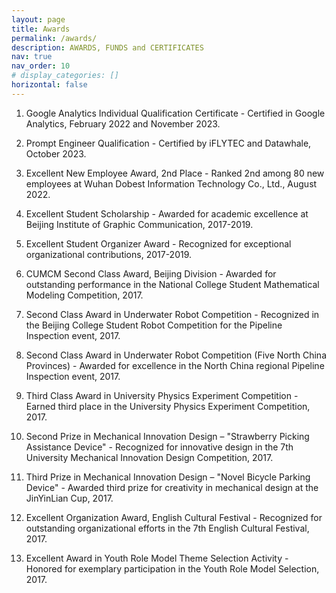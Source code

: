 ```yaml
---
layout: page
title: Awards
permalink: /awards/
description: AWARDS, FUNDS and CERTIFICATES
nav: true
nav_order: 10
# display_categories: []
horizontal: false
---
```


1.	Google Analytics Individual Qualification Certificate - Certified in Google Analytics, February 2022 and November 2023.

2.	Prompt Engineer Qualification - Certified by iFLYTEC and Datawhale, October 2023.

3.	Excellent New Employee Award, 2nd Place - Ranked 2nd among 80 new employees at Wuhan Dobest Information Technology Co., Ltd., August 2022.

4.	Excellent Student Scholarship - Awarded for academic excellence at Beijing Institute of Graphic Communication, 2017-2019.

5.	Excellent Student Organizer Award - Recognized for exceptional organizational contributions, 2017-2019.

6.	CUMCM Second Class Award, Beijing Division - Awarded for outstanding performance in the National College Student Mathematical Modeling Competition, 2017.

7.	Second Class Award in Underwater Robot Competition - Recognized in the Beijing College Student Robot Competition for the Pipeline Inspection event, 2017.

8.	Second Class Award in Underwater Robot Competition (Five North China Provinces) - Awarded for excellence in the North China regional Pipeline Inspection event, 2017.

9.	Third Class Award in University Physics Experiment Competition - Earned third place in the University Physics Experiment Competition, 2017.

10.	Second Prize in Mechanical Innovation Design – "Strawberry Picking Assistance Device" - Recognized for innovative design in the 7th University Mechanical Innovation Design Competition, 2017.

11.	Third Prize in Mechanical Innovation Design – "Novel Bicycle Parking Device" - Awarded third prize for creativity in mechanical design at the JinYinLian Cup, 2017.

12.	Excellent Organization Award, English Cultural Festival - Recognized for outstanding organizational efforts in the 7th English Cultural Festival, 2017.

13.	Excellent Award in Youth Role Model Theme Selection Activity - Honored for exemplary participation in the Youth Role Model Selection, 2017.
